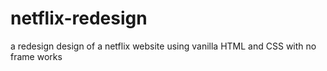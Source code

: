 # netflix-redesign
a redesign design of a netflix website using vanilla  HTML and CSS with no frame works
